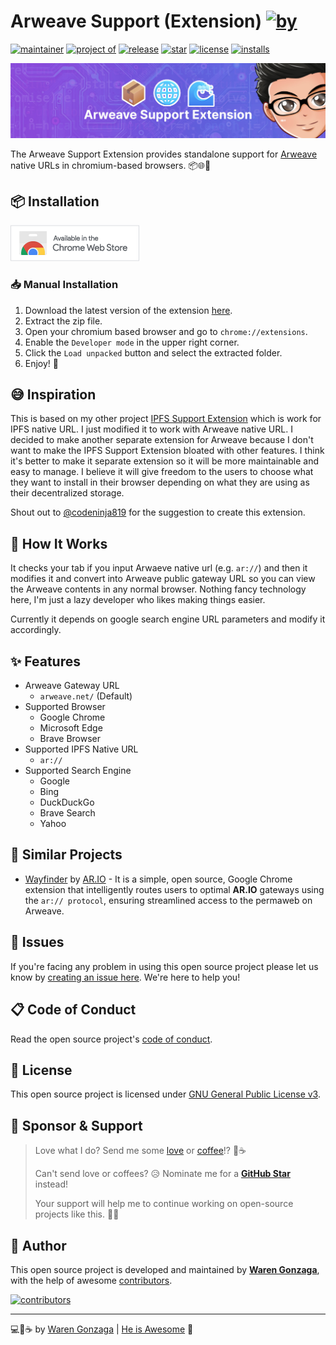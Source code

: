 # Arweave Support (Extension) [![by](https://img.shields.io/badge/by-Waren%20Gonzaga-fe59ae.svg?longCache=true&labelColor=181717&style=flat-square)](https://warengonzaga.com)

[![maintainer](https://img.shields.io/badge/maintainer-Waren%20Gonzaga-016eea.svg?logo=github&labelColor=181717&longCache=true&style=flat-square)](https://ossph.org) [![project of](https://img.shields.io/badge/project%20of-Web3%20Philippines-7b3fe4.svg?logo=github&longCache=true&labelColor=181717&style=flat-square)](https://github.com/web3philippines) [![release](https://img.shields.io/github/release/warengonzaga/arweave-support-extension.svg?logo=github&labelColor=181717&color=green&style=flat-square)](https://github.com/warengonzaga/arweave-support-extension/releases) [![star](https://img.shields.io/github/stars/warengonzaga/arweave-support-extension.svg?&logo=github&labelColor=181717&color=yellow&style=flat-square)](https://github.com/warengonzaga/arweave-support-extension/stargazers) [![license](https://img.shields.io/github/license/warengonzaga/arweave-support-extension.svg?&logo=github&labelColor=181717&style=flat-square)](https://github.com/warengonzaga/arweave-support-extension/blob/main/license) [![installs](https://img.shields.io/chrome-web-store/users/ogohioihekalbamphccjangcldbemhgi?style=flat-square&logo=Google%20Chrome&logoColor=%23fff&label=installs&labelColor=%23181717&color=%2301A661)](https://chromewebstore.google.com/detail/arweave-support/ogohioihekalbamphccjangcldbemhgi)

[![repo banner](.github/img/repo_banner.jpg)](https://chrome.google.com/webstore/detail/arweave-support/bgkgpjkailocmhjioiakogohkahhfbhp)

The Arweave Support Extension provides standalone support for [Arweave](https://www.arweave.org/) native URLs in chromium-based browsers. 📦🌐🌊

## 📦 Installation

[![download](.github/img/chrome_webstore.png)](https://chromewebstore.google.com/detail/arweave-support/ogohioihekalbamphccjangcldbemhgi)

### 📥 Manual Installation

1. Download the latest version of the extension [here](https://github.com/warengonzaga/arweave-support-extension/releases).
2. Extract the zip file.
3. Open your chromium based browser and go to `chrome://extensions`.
4. Enable the `Developer mode` in the upper right corner.
5. Click the `Load unpacked` button and select the extracted folder.
6. Enjoy! 🎉

## 😅 Inspiration

This is based on my other project [IPFS Support Extension](https://github.com/warengonzaga/ipfs-support-extension) which is work for IPFS native URL. I just modified it to work with Arweave native URL. I decided to make another separate extension for Arweave because I don't want to make the IPFS Support Extension bloated with other features. I think it's better to make it separate extension so it will be more maintainable and easy to manage. I believe it will give freedom to the users to choose what they want to install in their browser depending on what they are using as their decentralized storage.

Shout out to [@codeninja819](https://github.com/warengonzaga/ipfs-support-extension/issues/8) for the suggestion to create this extension.

## 🤔 How It Works

<!-- ![demo](.github/img/demo.gif) -->

It checks your tab if you input Arwaeve native url (e.g. `ar://`) and then it modifies it and convert into Arweave public gateway URL so you can view the Arweave contents in any normal browser. Nothing fancy technology here, I'm just a lazy developer who likes making things easier.

Currently it depends on google search engine URL parameters and modify it accordingly.

## ✨ Features

- Arweave Gateway URL
  - `arweave.net/` (Default)
- Supported Browser
  - Google Chrome
  - Microsoft Edge
  - Brave Browser
- Supported IPFS Native URL
  - `ar://`
- Supported Search Engine
  - Google
  - Bing
  - DuckDuckGo
  - Brave Search
  - Yahoo

## 🔎 Similar Projects

- [Wayfinder](https://github.com/ar-io/wayfinder) by [AR.IO](https://github.com/ar-io) - It is a simple, open source, Google Chrome extension that intelligently routes users to optimal **AR.IO** gateways using the `ar:// protocol`, ensuring streamlined access to the permaweb on Arweave.

## 🐛 Issues

If you're facing any problem in using this open source project please let us know by [creating an issue here](https://github.com/warengonzaga/arweave-support-extension/issues/new). We're here to help you!

## 📋 Code of Conduct

Read the open source project's [code of conduct](./code_of_conduct.md).

## 📃 License

This open source project is licensed under [GNU General Public License v3](https://opensource.org/licenses/GPL-3.0).

## 🙏 Sponsor & Support

> Love what I do? Send me some [love](https://github.com/sponsors/warengonzaga) or [coffee](https://buymeacoff.ee/warengonzaga)!? 💖☕
>
> Can't send love or coffees? 😥 Nominate me for a **[GitHub Star](https://stars.github.com/nominate)** instead!
>
> Your support will help me to continue working on open-source projects like this. 🙏😇

## 📝 Author

This open source project is developed and maintained by **[Waren Gonzaga](https://github.com/warengonzaga)**, with the help of awesome [contributors](https://github.com/warengonzaga/arweave-support-extension/graphs/contributors).

[![contributors](https://contrib.rocks/image?repo=warengonzaga/arweave-support-extension)](https://github.com/warengonzaga/arweave-support-extension/graphs/contributors)

---

💻💖☕ by [Waren Gonzaga](https://warengonzaga.com) | [He is Awesome](https://www.youtube.com/watch?v=HHrxS4diLew&t=44s) 🙏
